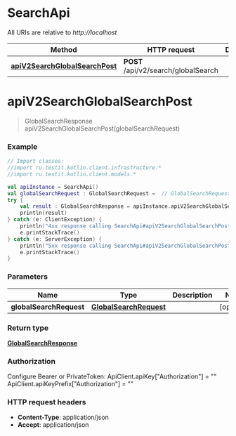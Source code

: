 # SearchApi

All URIs are relative to *http://localhost*

| Method | HTTP request | Description |
| ------------- | ------------- | ------------- |
| [**apiV2SearchGlobalSearchPost**](SearchApi.md#apiV2SearchGlobalSearchPost) | **POST** /api/v2/search/globalSearch |  |


<a id="apiV2SearchGlobalSearchPost"></a>
# **apiV2SearchGlobalSearchPost**
> GlobalSearchResponse apiV2SearchGlobalSearchPost(globalSearchRequest)



### Example
```kotlin
// Import classes:
//import ru.testit.kotlin.client.infrastructure.*
//import ru.testit.kotlin.client.models.*

val apiInstance = SearchApi()
val globalSearchRequest : GlobalSearchRequest =  // GlobalSearchRequest | 
try {
    val result : GlobalSearchResponse = apiInstance.apiV2SearchGlobalSearchPost(globalSearchRequest)
    println(result)
} catch (e: ClientException) {
    println("4xx response calling SearchApi#apiV2SearchGlobalSearchPost")
    e.printStackTrace()
} catch (e: ServerException) {
    println("5xx response calling SearchApi#apiV2SearchGlobalSearchPost")
    e.printStackTrace()
}
```

### Parameters
| Name | Type | Description  | Notes |
| ------------- | ------------- | ------------- | ------------- |
| **globalSearchRequest** | [**GlobalSearchRequest**](GlobalSearchRequest.md)|  | [optional] |

### Return type

[**GlobalSearchResponse**](GlobalSearchResponse.md)

### Authorization


Configure Bearer or PrivateToken:
    ApiClient.apiKey["Authorization"] = ""
    ApiClient.apiKeyPrefix["Authorization"] = ""

### HTTP request headers

 - **Content-Type**: application/json
 - **Accept**: application/json

